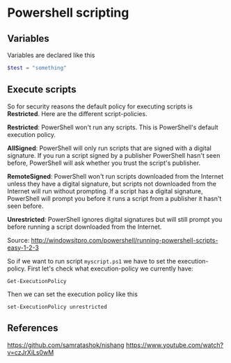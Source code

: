 # Powershell scripting


## Variables

Variables are declared like this

```powershell
$test = "something"
```

## Execute scripts

So for security reasons the default policy for executing scripts is **Restricted**. Here are the different script-policies.


**Restricted**: PowerShell won't run any scripts. This is PowerShell's default execution policy.

**AllSigned**: PowerShell will only run scripts that are signed with a digital signature. If you run a script signed by a publisher PowerShell hasn't seen before, PowerShell will ask whether you trust the script's publisher.

**RemoteSigned**: PowerShell won't run scripts downloaded from the Internet unless they have a digital signature, but scripts not downloaded from the Internet will run without prompting. If a script has a digital signature, PowerShell will prompt you before it runs a script from a publisher it hasn't seen before.

**Unrestricted**: PowerShell ignores digital signatures but will still prompt you before running a script downloaded from the Internet.


Source: http://windowsitpro.com/powershell/running-powershell-scripts-easy-1-2-3

So if we want to run script `myscript.ps1` we have to set the execution-policy.
First let's check what execution-policy we currently have:

```
Get-ExecutionPolicy
```

Then we can set the execution policy like this

```
set-ExecutionPolicy unrestricted
```

## References
https://github.com/samratashok/nishang
https://www.youtube.com/watch?v=czJrXiLs0wM
